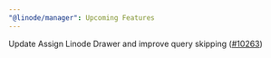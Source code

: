 ```yaml
---
"@linode/manager": Upcoming Features
---
```


Update Assign Linode Drawer and improve query skipping ([#10263](https://github.com/linode/manager/pull/10263))
